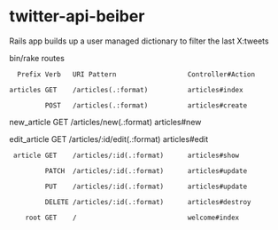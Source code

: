 # twitter-api-beiber
Rails app builds up a user managed dictionary to filter the last X:tweets

bin/rake routes

      Prefix Verb   URI Pattern                  Controller#Action
      
    articles GET    /articles(.:format)          articles#index
    
             POST   /articles(.:format)          articles#create
             
 new_article GET    /articles/new(.:format)      articles#new
 
edit_article GET    /articles/:id/edit(.:format) articles#edit

     article GET    /articles/:id(.:format)      articles#show
     
             PATCH  /articles/:id(.:format)      articles#update
             
             PUT    /articles/:id(.:format)      articles#update
             
             DELETE /articles/:id(.:format)      articles#destroy
             
        root GET    /                            welcome#index
        
